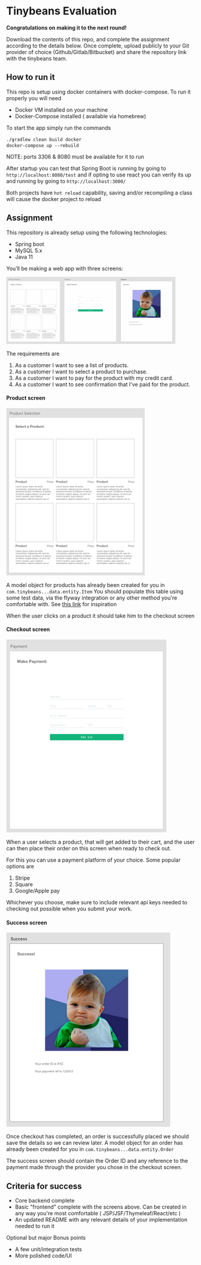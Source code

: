 # Tinybeans Evaluation

**Congratulations on making it to the next round!** 


Download the contents of this repo, and complete the assignment according to the details below. 
Once complete, upload publicly to your Git provider of choice (Github/Gitlab/Bitbucket) and share the repository link with the tinybeans team.

## How to run it
This repo is setup using docker containers with docker-compose. To run it properly you will need 

- Docker VM installed on your machine
- Docker-Compose installed ( available via homebrew)

To start the app simply run the commands 
```
./gradlew clean build docker
docker-compose up --rebuild
```

NOTE: ports 3306 & 8080 must be available for it to run

After startup you can test that Spring Boot is running by going to `http://localhost:8080/test`
and if opting to use react you can verify its up and running by going to `http://localhost:3000/`

Both projects have `hot reload` capability, saving and/or recompiling a class will cause the docker project to reload


## Assignment

This repository is already setup using the following technologies:

- Spring boot
- MySQL 5.x
- Java 11


You’ll be making a web app with three screens: 

![Overview](docs/img/overview.png)


The requirements are

1. As a customer I want to see a list of products. 
2. As a customer I want to select a product to purchase. 
3. As a customer I want to pay for the product with my credit card. 
4. As a customer I want to see confirmation that I’ve paid for the product.


#### Product screen 

![Products](docs/img/products.png)

A model object for products has already been created for you in `com.tinybeans...data.entity.Item` 
You should populate this table using some test data, via the flyway integration or any other method you're comfortable with.
See [this link](https://medium.com/@jonashavers/how-to-create-database-test-data-for-spring-boot-applications-with-flyway-db-294a436db7ee) for inspiration

When the user clicks on a product it should take him to the checkout screen

#### Checkout screen 

![Checkout](docs/img/checkout.png)

When a user selects a product, that will get added to their cart, and the user can then place their order on this screen when ready to check out.

For this you can use a payment platform of your choice. Some popular options are
1. Stripe
2. Square
3. Google/Apple pay

Whichever you choose, make sure to include relevant api keys needed to checking out possible when you submit your work.


#### Success screen 

![Success](docs/img/success.png)

Once checkout has completed, an order is successfully placed we should save the details so we can review later. A model object for an order has already been created for you in `com.tinybeans...data.entity.Order`

The success screen should contain the Order ID and any reference to the payment made through the provider you chose in the checkout screen.


## Criteria for success

- Core backend complete
- Basic "frontend" complete with the screens above. Can be created in any way you're most comfortable ( JSP/JSF/Thymeleaf/React/etc )
- An updated README with any relevant details of your implementation needed to run it

Optional but major Bonus points
- A few unit/integration tests
- More polished code/UI




